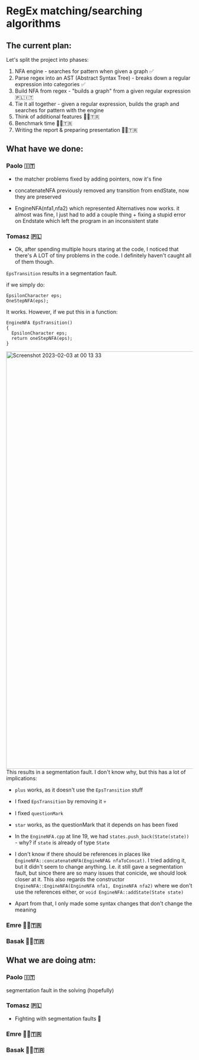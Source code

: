 # RegEx matching/searching algorithms

## The current plan:
Let's split the project into phases:

1. NFA engine - searches for pattern when given a graph ✅
3. Parse regex into an AST (Abstract Syntax Tree) - breaks down a regular expression into categories ✅
4. Build NFA from regex - "builds a graph" from a given regular expression 🇵🇱🇮🇹
5. Tie it all together - given a regular expression, builds the graph and searches for pattern with the engine
6. Think of additional features 👨🏻‍🇹🇷
7. Benchmark time 👨🏻‍🇹🇷
8. Writing the report & preparing presentation 👩🏻‍🇹🇷

## What have we done:
### Paolo 🇮🇹

- the matcher problems fixed by adding pointers, now it's fine

- concatenateNFA previously removed any transition from endState, now they are preserved

- EngineNFA(nfa1,nfa2) which represented Alternatives now works. it almost was fine, I just had to add a couple thing + fixing a stupid error on Endstate which left the program in an inconsistent state


### Tomasz 🇵🇱

- Ok, after spending multiple hours staring at the code, I noticed that there's A LOT of tiny problems in the code. I definitely haven't caught all of them though.

```EpsTransition``` results in a segmentation fault.

if we simply do:

```
EpsilonCharacter eps;
OneStepNFA(eps);
```
It works. However, if we put this in a function:
```
EngineNFA EpsTransition()
{
  EpsilonCharacter eps;
  return oneStepNFA(eps);
}
```
<img width="1124" alt="Screenshot 2023-02-03 at 00 13 33" src="https://user-images.githubusercontent.com/74839077/216472239-a2b9a9d0-6bae-41d6-956d-e1524ee14221.png">
This results in a segmentation fault. I don't know why, but this has a lot of implications:

- ```plus``` works, as it doesn't use the ```EpsTransition``` stuff 
- I fixed ```EpsTransition``` by removing it 💀
- I fixed ```questionMark```
- ```star``` works, as the questionMark that it depends on has been fixed
- In the ```EngineNFA.cpp``` at line 19, we had ```states.push_back(State(state))``` - why? if ```state``` is already of type ```State```
- I don't know if there should be references in places like ```EngineNFA::concatenateNFA(EngineNFA& nfaToConcat)```. I tried adding it, but it didn't seem to change anything. I.e. it still gave a segmentation fault, but since there are so many issues that conicide, we should look closer at it. This also regards the constructor ```EngineNFA::EngineNFA(EngineNFA nfa1, EngineNFA nfa2)``` where we don't use the references either, or ```void EngineNFA::addState(State state)```

- Apart from that, I only made some syntax changes that don't change the meaning 




### Emre 👨🏻‍🇹🇷

### Basak 👩🏻‍🇹🇷

## What we are doing atm:
### Paolo 🇮🇹

segmentation fault in the solving (hopefully)

### Tomasz 🇵🇱

- Fighting with segmentation faults 🥊


### Emre 👨🏻‍🇹🇷

### Basak 👩🏻‍🇹🇷
